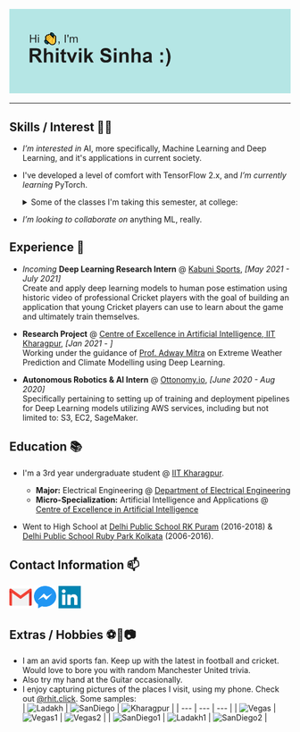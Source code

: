 [![header](./utils/header.png)](https://reheader.glitch.me/)

---

## Skills / Interest 👨‍💻

- *I’m interested in* AI, more specifically, Machine Learning and Deep Learning, and it's applications in current society.

- I've developed a level of comfort with TensorFlow 2.x, and *I’m currently learning* PyTorch.
  <details>
    <summary>Some of the classes I'm taking this semester, at college:</summary>
    <ul>
      <li>AI61002: Deep Learning</li>
      <li>AI61005: Artificial Intelligence</li>
      <li>EE30004: Embedded Systems</li>
      <li>MA20106: Probability and Stochastic Processes</li>
      <li>CS31702: Computer Architecture & Operating Systems</li>
    </ul>
  </details>

- *I’m looking to collaborate on* anything ML, really.

## Experience 💼

- *Incoming* **Deep Learning Research Intern** @ [Kabuni Sports](https://www.kabuni.com/cricket.html), *[May 2021 - July 2021]*  
  Create and apply deep learning models to human pose estimation using historic video of professional Cricket players with 
  the goal of building an application that young Cricket players can use to learn about the game and ultimately train themselves.

- **Research Project** @ [Centre of Excellence in Artificial Intelligence, IIT Kharagpur](http://www.ai.iitkgp.ac.in/), *[Jan 2021 - ]*  
  Working under the guidance of [Prof. Adway Mitra](http://www.iitkgp.ac.in/department/AI/faculty/ai-adway) on Extreme Weather 
  Prediction and Climate Modelling using Deep Learning.

- **Autonomous Robotics & AI Intern** @ [Ottonomy.io](https://www.ottonomy.io/), *[June 2020 - Aug 2020]*  
  Specifically pertaining to setting up of training and deployment pipelines for Deep Learning models utilizing AWS services, 
  including but not limited to: S3, EC2, SageMaker.

## Education 📚

- I'm a 3rd year undergraduate student @ [IIT Kharagpur](http://www.iitkgp.ac.in/).
  - **Major:** Electrical Engineering @ [Department of Electrical Engineering](http://www.ee.iitkgp.ac.in/)
  - **Micro-Specialization:** Artificial Intelligence and Applications @ [Centre of Excellence in Artificial Intelligence](http://www.ai.iitkgp.ac.in/)

- Went to High School at [Delhi Public School RK Puram](https://dpsrkp.net/) (2016-2018) & 
  [Delhi Public School Ruby Park Kolkata](https://www.dpskolkata.com/) (2006-2016).

## Contact Information 📫

<p>
  <p>
    <a href="mailto:rhitviksinha29@gmail.com" alt="Mail"><img src="./utils/gmail.svg" width="40" height="40"></a>
    <a href="http://m.me/rhitviksinha" alt="Messenger"><img src="./utils/messenger.svg" width="40" height="40"></a>
    <a href="https://www.linkedin.com/in/rhitvik-sinha" alt="Twitter"><img src="./utils/linkedin.svg" width="40" height="40"></a>
  </p>
</p>

## Extras / Hobbies ⚽🎸📷

- I am an avid sports fan. Keep up with the latest in football and cricket. Would love to bore you with random Manchester United trivia.
- Also try my hand at the Guitar occasionally.
- I enjoy capturing pictures of the places I visit, using my phone. Check out [@rhit.click](https://www.instagram.com/rhit.click/). Some samples:  
  | ![Ladakh][Ladakh] | ![SanDiego][SanDiego] | ![Kharagpur][Kharagpur] |
  | --- | --- | --- |
  | ![Vegas][Vegas] | ![Vegas1][Vegas1] | ![Vegas2][Vegas2] |
  | ![SanDiego1][SanDiego1] | ![Ladakh1][Ladakh1] | ![SanDiego2][SanDiego2] |

<!---
rhitviksinha/rhitviksinha is a ✨ special ✨ repository because its `README.md` (this file) appears on your GitHub profile.
You can click the Preview link to take a look at your changes.
--->

[Ladakh]: https://instagram.fdel45-1.fna.fbcdn.net/v/t51.2885-15/e35/s1080x1080/69320660_706616333149292_7204826304911639744_n.jpg?tp=1&_nc_ht=instagram.fdel45-1.fna.fbcdn.net&_nc_cat=108&_nc_ohc=bL-D4xYm-4gAX-ZFZok&oh=3a3db4e743705d88b38322d24dd9283f&oe=607A31E2  
[SanDiego]: https://instagram.fdel45-1.fna.fbcdn.net/v/t51.2885-15/e35/s1080x1080/70401040_177848359923413_1074210023066158312_n.jpg?tp=1&_nc_ht=instagram.fdel45-1.fna.fbcdn.net&_nc_cat=105&_nc_ohc=KDmPXmyqM4YAX8mzLQS&oh=58d0deea547729c468ac124a05a0687a&oe=607971A6  
[Kharagpur]: https://instagram.fdel45-1.fna.fbcdn.net/v/t51.2885-15/e35/s1080x1080/67839209_504741683664053_2266308696717898697_n.jpg?tp=1&_nc_ht=instagram.fdel45-1.fna.fbcdn.net&_nc_cat=105&_nc_ohc=fHJshzFt5oYAX_fVQp8&oh=1006d00efe3f875e0ddeadd82879de82&oe=607A0D8C
[Vegas]: https://instagram.fdel45-1.fna.fbcdn.net/v/t51.2885-15/e35/s1080x1080/67111253_369345947088502_886733154671795579_n.jpg?tp=1&_nc_ht=instagram.fdel45-1.fna.fbcdn.net&_nc_cat=110&_nc_ohc=oCl1SHuPNg8AX9kL_Sn&oh=abebd41c72f8f4af039049df5f29d89c&oe=607B757E  
[Vegas1]: https://instagram.fdel45-1.fna.fbcdn.net/v/t51.2885-15/e35/s1080x1080/66653357_2450899541820790_5028192209084423516_n.jpg?tp=1&_nc_ht=instagram.fdel45-1.fna.fbcdn.net&_nc_cat=110&_nc_ohc=kUOuCLdDNWoAX9ACh54&oh=d1f03f298877528b076bef04e4672da3&oe=607AD4ED  
[Vegas2]: https://instagram.fdel45-1.fna.fbcdn.net/v/t51.2885-15/e35/s1080x1080/66524410_2273247693005144_694734662682495110_n.jpg?tp=1&_nc_ht=instagram.fdel45-1.fna.fbcdn.net&_nc_cat=108&_nc_ohc=GlTXBvvxmaoAX9OZSBH&oh=fa3202f70bf98e8b96f6fef66f4a2c2b&oe=6078F9ED  
[SanDiego1]: https://instagram.fdel45-1.fna.fbcdn.net/v/t51.2885-15/e35/s1080x1080/66223744_2478548095541915_9128658512646145819_n.jpg?tp=1&_nc_ht=instagram.fdel45-1.fna.fbcdn.net&_nc_cat=111&_nc_ohc=PQkM4hUfB4YAX_KrQlK&oh=a719557cbdfcf5ed954e132e54bb0ada&oe=6079B2FD  
[Ladakh1]: https://instagram.fdel45-1.fna.fbcdn.net/v/t51.2885-15/e35/s1080x1080/67474914_2279694138811308_1327321372070414255_n.jpg?tp=1&_nc_ht=instagram.fdel45-1.fna.fbcdn.net&_nc_cat=100&_nc_ohc=8_7K0wkhjIAAX9SmhbO&oh=97fc930f50ef4a02857f8bac655d759b&oe=60783F0D  
[SanDiego2]: https://instagram.fdel45-1.fna.fbcdn.net/v/t51.2885-15/e35/s1080x1080/67145406_2536389479704514_8404831261280406348_n.jpg?tp=1&_nc_ht=instagram.fdel45-1.fna.fbcdn.net&_nc_cat=102&_nc_ohc=FCvXGr61AUAAX-OI7Vn&oh=f2220f590895655e3c423138e7f02ed9&oe=607A6439  
